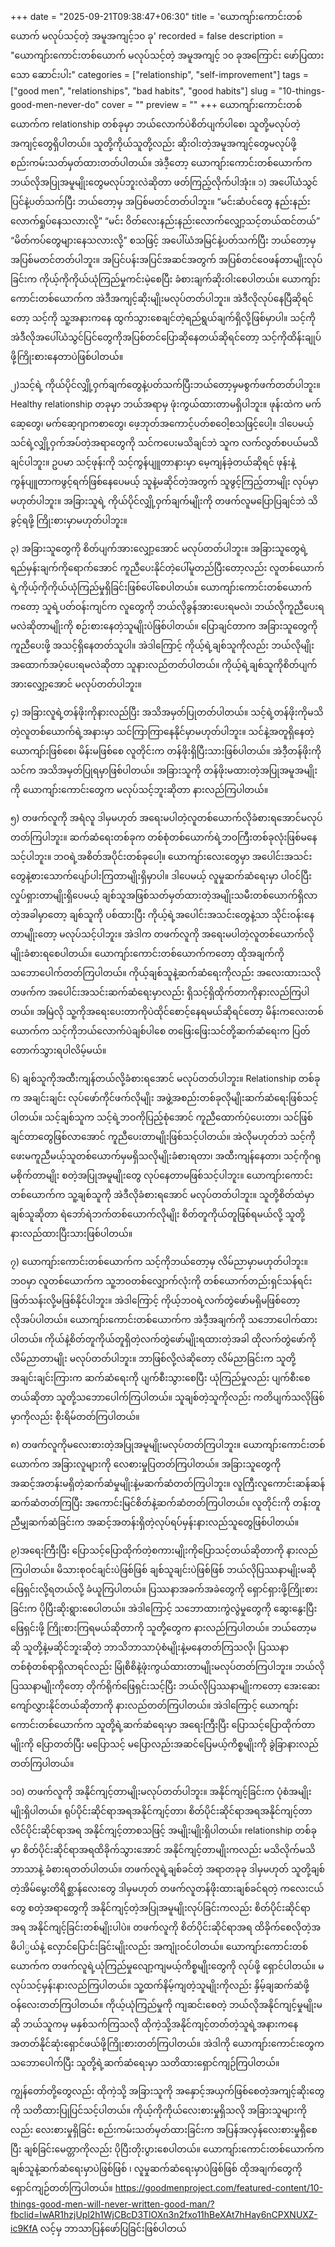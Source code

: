 +++
date = "2025-09-21T09:38:47+06:30"
title = 'ယောကျာ်းကောင်းတစ်ယောက် မလုပ်သင့်တဲ့ အမူအကျင့်၁၀ ခု'
recorded = false
description = "ယောကျာ်းကောင်းတစ်ယောက် မလုပ်သင့်တဲ့ အမူအကျင့် ၁၀ ခုအကြောင်း ဖော်ပြထားသော ဆောင်းပါး"
categories = ["relationship", "self-improvement"]
tags = ["good men", "relationships", "bad habits", "good habits"]
slug = "10-things-good-men-never-do"
cover = ""
preview = ""
+++
ယောကျာ်းကောင်းတစ်ယောက်က relationship တစ်ခုမှာ ဘယ်လောက်ပဲစိတ်ပျက်ပါစေ၊ သူတို့မလုပ်တဲ့အကျင့်တွေရှိပါတယ်။ သူတို့ကိုယ်သူတို့လည်း ဆိုးဝါးတဲ့အမူအကျင့်တွေမလုပ်ဖို့ စည်းကမ်းသတ်မှတ်ထားတတ်ပါတယ်။ အဲဒီ့တော့ ယောကျာ်းကောင်းတစ်ယောက်က ဘယ်လိုအပြုအမူမျိုးတွေမလုပ်ဘူးလဲဆိုတာ ဖတ်ကြည့်လိုက်ပါအုံး။
၁) အပေါ်ယံသွင်ပြင်နဲ့ပတ်သက်ပြီး ဘယ်တော့မှ အပြစ်မတင်တတ်ပါဘူး။
“မင်းဆံပင်တွေ နည်းနည်းလောက်ရှုပ်နေသလားလို့” “မင်း ဝိတ်လေးနည်းနည်းလောက်လျှော့သင့်တယ်ထင်တယ်” “မိတ်ကပ်တွေများနေသလားလို့” စသဖြင့် အပေါ်ယံအမြင်နဲ့ပတ်သက်ပြီး ဘယ်တော့မှအပြစ်မတင်တတ်ပါဘူး။ အပြင်ပန်းအပြင်အဆင်အတွက် အပြစ်တင်ဝေဖန်တာမျိုးလုပ်ခြင်းက ကိုယ့်ကိုကိုယ်ယုံကြည်မှုကင်းမဲ့စေပြီး ခံစားချက်ဆိုးဝါးစေပါတယ်။ ယောကျာ်းကောင်းတစ်ယောက်က အဲဒီအကျင့်ဆိုးမျိုးမလုပ်တတ်ပါဘူး။ အဲဒီလိုလုပ်နေပြီဆိုရင်တော့ သင့်ကို သူ့အနားကနေ ထွက်သွားစေချင်တဲ့ရည်ရွယ်ချက်ရှိလို့ဖြစ်မှာပါ။ သင့်ကို အဲဒီလိုအပေါ်ယံသွင်ပြင်တွေကိုအပြစ်တင်ပြောဆိုနေတယ်ဆိုရင်တော့ သင့်ကိုထိန်းချုပ်ဖို့ကြိုးစားနေတာပဲဖြစ်ပါတယ်။

၂)သင့်ရဲ့ ကိုယ်ပိုင်လျှို့ဝှက်ချက်တွေနဲ့ပတ်သက်ပြီးဘယ်တော့မှမစွက်ဖက်တတ်ပါဘူး။
Healthy relationship တခုမှာ ဘယ်အရာမှ ဖုံးကွယ်ထားတာမရှိပါဘူး။ ဖုန်းထဲက မက်ဆေ့တွေ၊ မက်ဆေ့ဂျာကစာတွေ၊ ဖေ့ဘုတ်အကောင့်ပတ်စဝေါ့စသဖြင့်ပေါ့။ ဒါပေမယ့် သင်ရဲ့လျှို့ဝှက်အပ်တဲ့အရာတွေကို သင်ကပေးမသိချင်ဘဲ သူက လက်လွတ်စပယ်မသိချင်ပါဘူး။ ဥပမာ သင့်ဖုန်းကို သင့်ကွန်ပျူတာနားမှာ မေ့ကျန်ခဲ့တယ်ဆိုရင် ဖုန်းနဲ့ကွန်ပျူတာကဖွင့်ရက်ဖြစ်နေပေမယ့် သူနဲ့မဆိုင်တဲ့အတွက် သူဖွင့်ကြည့်တာမျိုး လုပ်မှာမဟုတ်ပါဘူး။ အခြားသူရဲ့ ကိုယ်ပိုင်လျှို့ဝှက်ချက်မျိုးကို တဖက်လူမပြောပြချင်ဘဲ သိခွင့်ရဖို့ ကြိုးစားမှာမဟုတ်ပါဘူး။

၃) အခြားသူတွေကို စိတ်ပျက်အားလျှော့အောင် မလုပ်တတ်ပါဘူး။
အခြားသူတွေရဲ့ရည်မှန်းချက်ကိုရောက်အောင် ကူညီပေးနိုင်တဲ့ပေါ်မူတည်ပြီးတော့လည်း လူတစ်ယောက်ရဲ့ကိုယ့်ကိုကိုယ်ယုံကြည်မှုရှိခြင်းဖြစ်ပေါ်စေပါတယ်။ ယောကျာ်းကောင်းတစ်ယောက်ကတော့ သူရဲ့ပတ်ဝန်းကျင်က လူတွေကို ဘယ်လိုခွန်အားပေးရမလဲ၊ ဘယ်လိုကူညီပေးရမလဲဆိုတာမျိုးကို စဉ်းစားနေတဲ့သူမျိုးပဲဖြစ်ပါတယ်။ ပြောချင်တာက အခြားသူတွေကို ကူညီပေးဖို့ အသင့်ရှိနေတတ်သူပါ။ အဲဒါကြောင့် ကိုယ့်ရဲ့ချစ်သူကိုလည်း ဘယ်လိုမျိုးအထောက်အပံ့ပေးရမလဲဆိုတာ သူနားလည်တတ်ပါတယ်။ ကိုယ့်ရဲ့ချစ်သူကိုစိတ်ပျက်အားလျှော့အောင် မလုပ်တတ်ပါဘူး။

၄) အခြားလူရဲ့တန်ဖိုးကိုနားလည်ပြီး အသိအမှတ်ပြုတတ်ပါတယ်။
သင့်ရဲ့တန်ဖိုးကိုမသိတဲ့လူတစ်ယောက်ရဲ့အနားမှာ သင်ကြာကြာနေနိုင်မှာမဟုတ်ပါဘူး။ သင်နဲ့အတူရှိနေတဲ့ ယောကျာ်းဖြစ်စေ၊ မိန်းမဖြစ်စေ လူတိုင်းက တန်ဖိုးရှိပြီးသားဖြစ်ပါတယ်။ အဲဒီ့တန်ဖိုးကို သင်က အသိအမှတ်ပြုရမှာဖြစ်ပါတယ်။ အခြားသူကို တန်ဖိုးမထားတဲ့အပြုအမူအမျိုးကို ယောကျာ်းကောင်းတွေက မလုပ်သင့်ဘူးဆိုတာ နားလည်ကြပါတယ်။

၅) တဖက်လူကို အရံလူ ဒါမှမဟုတ် အရေးမပါတဲ့လူတစ်ယောက်လိုခံစားရအောင်မလုပ်တတ်ကြပါဘူး။
ဆက်ဆံရေးတစ်ခုက တစ်စုံတစ်ယောက်ရဲ့ဘဝကြီးတစ်ခုလုံးဖြစ်မနေသင့်ပါဘူး။ ဘဝရဲ့အစိတ်အပိုင်းတစ်ခုပေါ့။ ယောကျာ်းလေးတွေမှာ အပေါင်းအသင်းတွေနဲ့စားသောက်ပျော်ပါးကြတာမျိုးရှိမှာပါ။ ဒါပေမယ့် လူမှုဆက်ဆံရေးမှာ ပါဝင်ပြီး လှုပ်ရှားတာမျိုးရှိပေမယ့် ချစ်သူအဖြစ်သတ်မှတ်ထားတဲ့အမျိုးသမီးတစ်ယောက်ရှိလာတဲ့အခါမှာတော့ ချစ်သူကို ပစ်ထားပြီး ကိုယ့်ရဲ့အပေါင်းအသင်းတွေနဲ့သာ သိုင်းဝန်းနေတာမျိုးတော့ မလုပ်သင့်ပါဘူး။ အဲဒါက တဖက်လူကို အရေးမပါတဲ့လူတစ်ယောက်လိုမျိုးခံစားရစေပါတယ်။ ယောကျာ်းကောင်းတစ်ယောက်ကတော့ ထိုအချက်ကို သဘောပေါက်တတ်ကြပါတယ်။ ကိုယ့်ချစ်သူနဲ့ဆက်ဆံရေးကိုလည်း အလေးထားသလို တဖက်က အပေါင်းအသင်းဆက်ဆံရေးမှာလည်း ရှိသင့်ရှိထိုက်တာကိုနားလည်ကြပါတယ်။ အမြဲလို သူ့ကိုအရေးပေးတာကိုပဲထိုင်စောင့်နေရမယ်ဆိုရင်တော့ မိန်းကလေးတစ်ယောက်က သင့်ကိုဘယ်လောက်ပဲချစ်ပါစေ တဖြေးဖြေးသင်တို့ဆက်ဆံရေးက ပြတ်တောက်သွားရပါလိမ့်မယ်။

၆) ချစ်သူကိုအထီးကျန်တယ်လို့ခံစားရအောင် မလုပ်တတ်ပါဘူး။
Relationship တစ်ခုက အချင်းချင်း လုပ်ဖော်ကိုင်ဖက်လိုမျိုး အဖွဲ့အစည်းတစ်ခုလိုမျိုးဆက်ဆံရေးဖြစ်သင့်ပါတယ်။ သင့်ချစ်သူက သင့်ရဲ့ဘဝကိုပြည့်စုံအောင် ကူညီထောက်ပံ့ပေးတာ၊ သင်ဖြစ်ချင်တာတွေဖြစ်လာအောင် ကူညီပေးတာမျိုးဖြစ်သင့်ပါတယ်။ အဲလိုမဟုတ်ဘဲ သင့်ကိုဖေးမကူညီမယ့်သူတစ်ယောက်မှမရှိသလိုမျိုးခံစားရတာ၊ အထီးကျန်နေတာ၊ သင့်ကိုဂရုမစိုက်တာမျိုး စတဲ့အပြုအမူမျိုးတွေ လုပ်နေတာမဖြစ်သင့်ပါဘူး။ ယောကျာ်းကောင်းတစ်ယောက်က သူ့ချစ်သူကို အဲဒီလိုခံစားရအောင် မလုပ်တတ်ပါဘူး။ သူတို့စိတ်ထဲမှာ ချစ်သူဆိုတာ ရဲဘော်ရဲဘက်တစ်ယောက်လိုမျိုး စိတ်တူကိုယ်တူဖြစ်ရမယ်လို့ သူတို့နားလည်ထားပြီးသားဖြစ်ပါတယ်။

၇) ယောကျာ်းကောင်းတစ်ယောက်က သင့်ကိုဘယ်တော့မှ လိမ်ညာမှာမဟုတ်ပါဘူး။
ဘဝမှာ လူတစ်ယောက်က သူ့ဘဝတစ်လျှောက်လုံးကို တစ်ယောက်တည်းရှင်သန်ရင်းဖြတ်သန်းလို့မဖြစ်နိုင်ပါဘူး။ အဲဒါကြောင့် ကိုယ့်ဘဝရဲ့လက်တွဲဖော်မရှိမဖြစ်တော့ လိုအပ်ပါတယ်။ ယောကျာ်းကောင်းတစ်ယောက်က အဲဒီ့အချက်ကို သဘောပေါက်ထားပါတယ်။ ကိုယ်နဲ့စိတ်တူကိုယ်တူရှိတဲ့လက်တွဲဖော်မျိုးရထားတဲ့အခါ ထိုလက်တွဲဖော်ကို လိမ်ညာတာမျိုး မလုပ်တတ်ပါဘူး။ ဘာဖြစ်လို့လဲဆိုတော့ လိမ်ညာခြင်းက သူတို့အချင်းချင်းကြားက ဆက်ဆံရေးကို ပျက်စီးသွားစေပြီး ယုံကြည်မှုလည်း ပျက်စီးစေတယ်ဆိုတာ သူတို့သဘောပေါက်ကြပါတယ်။ သူချစ်တဲ့သူကိုလည်း ကတိပျက်သလိုဖြစ်မှာကိုလည်း စိုးရိမ်တတ်ကြပါတယ်။

၈) တဖက်လူကိုမလေးစားတဲ့အပြုအမူမျိုးမလုပ်တတ်ကြပါဘူး။
ယောကျာ်းကောင်းတစ်ယောက်က အခြားလူများကို လေစားမှုပြတတ်ကြပါတယ်။ အခြားသူတွေကို အဆင့်အတန်းမရှိတဲ့ဆက်ဆံမှုမျိုးနဲ့မဆက်ဆံတတ်ကြပါဘူး။ လူကြီးလူကောင်းဆန်ဆန်ဆက်ဆံတတ်ကြပြီး အကောင်းမြင်စိတ်နဲ့ဆက်ဆံတတ်ကြပါတယ်။ လူတိုင်းကို တန်းတူညီမျှဆက်ဆံခြင်းက အဆင့်အတန်းရှိတဲ့လုပ်ရပ်မှန်းနားလည်သူတွေဖြစ်ပါတယ်။

၉)အရေးကြီးပြီး ပြောသင့်ပြောထိုက်တဲ့စကားမျိုးကိုပြောသင့်တယ်ဆိုတာကို နားလည်ကြပါတယ်။
မိသားစုဝင်ချင်းပဲဖြစ်ဖြစ် ချစ်သူချင်းပဲဖြစ်ဖြစ် ဘယ်လိုပြဿနာမျိုးမဆို ဖြေရှင်းလို့ရတယ်လို့ ခံယူကြပါတယ်။
ပြဿနာအခက်အခဲတွေကို ရှောင်ရှားဖို့ကြိုးစားခြင်းက ပိုပြီးဆိုးရွားစေပါတယ်။ အဲဒါကြောင့် သဘောထားကွဲလွဲမှုတွေကို ဆွေးနွေးပြီးဖြေရှင်းဖို့ ကြိုးစားကြရမယ်ဆိုတာကို သူတို့တွေက နားလည်ကြပါတယ်။ ဘယ်တော့မဆို သူတို့နဲ့မဆိုင်ဘူးဆိုတဲ့ ဘာသိဘာသာပုံစံမျိုးနဲ့မနေတတ်ကြသလို၊ ပြဿနာတစ်စုံတစ်ရာရှိလာရင်လည်း မြုံစိစိနဲ့ဖုံးကွယ်ထားတာမျိုးမလုပ်တတ်ကြပါဘူး။ ဘယ်လိုပြဿနာမျိုးကိုတော့ တိုက်ရိုက်ဖြေရှင်းသင့်ပြီး ဘယ်လိုပြဿနာမျိုးကတော့ အေးဆေးကျော်လွှားနိုင်တယ်ဆိုတာကို နားလည်တတ်ကြပါတယ်။ အဲဒါကြောင့် ယောကျာ်းကောင်းတစ်ယောက်က သူတို့ရဲ့ဆက်ဆံရေးမှာ အရေးကြီးပြီး ပြောသင့်ပြောထိုက်တာမျိုးကို ပြောတတ်ပြီး မပြောသင့် မပြောလည်းအဆင်ပြေမယ့်ကိစ္စမျိုးကို ခွဲခြာနားလည်တတ်ကြပါတယ်။

၁၀) တဖက်လူကို အနိုင်ကျင့်တာမျိုးမလုပ်တတ်ပါဘူး။
အနိုင်ကျင့်ခြင်းက ပုံစံအမျိုးမျိုးရှိပါတယ်။ ရုပ်ပိုင်းဆိုင်ရာအရအနိုင်ကျင့်တာ၊ စိတ်ပိုင်းဆိုင်ရာအရအနိုင်ကျင့်တာ လိင်ပိုင်းဆိုင်ရာအရ အနိုင်ကျင့်တာစသဖြင့် အမျိုးမျိုးရှိပါတယ်။ relationship တစ်ခုမှာ စိတ်ပိုင်းဆိုင်ရာအရထိခိုက်သွားအောင် အနိုင်ကျင့်တာမျိုးကလည်း မသိလိုက်မသိဘာသာနဲ့ ခံစားရတတ်ပါတယ်။ တဖက်လူရဲ့ချစ်ခင်တဲ့ အရာတခုခု ဒါမှမဟုတ် သူတို့ချစ်တဲ့အိမ်မွေးတိရိစ္ဆာန်လေးတွေ ဒါမှမဟုတ် တဖက်လူတန်ဖိုးထားချစ်ခင်ရတဲ့ ကလေးငယ်တွေ စတဲ့အရာတွေကို အနိုင်ကျင့်တဲ့အပြုအမူမျိုးလုပ်ခြင်းကလည်း စိတ်ပိုင်းဆိုင်ရာအရ အနိုင်ကျင့်ခြင်းတစ်မျိုးပါပဲ။ တဖက်လူကို စိတ်ပိုင်းဆိုင်ရာအရ ထိခိုက်စေလိုတဲ့အဓိပါ္ပယ်နဲ့ လှောင်ပြောင်းခြင်းမျိုးလည်း အကျုံးဝင်ပါတယ်။ ယောကျာ်းကောင်းတစ်ယောက်က တဖက်လူရဲ့ယုံကြည်မှုလျော့ကျမယ့်ကိစ္စမျိုးတွေကို လုပ်ဖို့ ရှောင်ပါတယ်။ မလုပ်သင့်မှန်းနားလည်ကြပါတယ်။ သူ့ထက်နိမ့်ကျတဲ့သူမျိုးကိုလည်း နှိမ့်ချဆက်ဆံဖို့ ဝန်လေးတတ်ကြပါတယ်။ ကိုယ့်ယုံကြည်မှုကို ကျဆင်းစေတဲ့ ဘယ်လိုအနိုင်ကျင့်မှုမျိုးမဆို ဘယ်သူကမှ မနှစ်သက်ကြသလို ထိုကဲ့သို့အနိုင်ကျင့်တတ်တဲ့သူရဲ့အနားကနေ အတတ်နိုင်ဆုံးရှောင်ဖယ်ဖို့ကြိုးစားတတ်ကြပါတယ်။ အဲဒါကို ယောကျာ်းကောင်းတွေက သဘောပေါက်ပြီး သူတို့ရဲ့ဆက်ဆံရေးမှာ သတိထားရှောင်ကျဉ်ကြပါတယ်။


ကျွန်တော်တို့တွေလည်း ထိုကဲ့သို့ အခြားသူကို အနှောင့်အယှက်ဖြစ်စေတဲ့အကျင့်ဆိုးတွေကို သတိထားပြုပြင်သင့်ပါတယ်။ ကိုယ့်ကိုကိုယ်လေးစားမှုရှိသလို အခြားသူများကိုလည်း လေးစားမှုရှိခြင်း စည်းကမ်းသတ်မှတ်ထားခြင်းက အပြန်အလှန်လေးစားမှုရှိစေပြီး ချစ်ခြင်းမေတ္တာကိုလည်း ပိုပြီးတိုးပွားစေပါတယ်။ ယောကျာ်းကောင်းတစ်ယောက်က ချစ်သူနဲ့ဆက်ဆံရေးမှာပဲဖြစ်ဖြစ် ၊ လူမှုဆက်ဆံရေးမှာပဲဖြစ်ဖြစ် ထိုအချက်တွေကို ရှောင်ကျဉ်တတ်ကြပါတယ်။
https://goodmenproject.com/featured-content/10-things-good-men-will-never-written-good-man/?fbclid=IwAR1hzjUpl2h1WjCBcD3TlOXn3n2fxo11hBeXAt7hHay6nCPXNUXZ-ic9KfA လင့်မှ ဘာသာပြန်ဖော်ပြခြင်းဖြစ်ပါတယ်